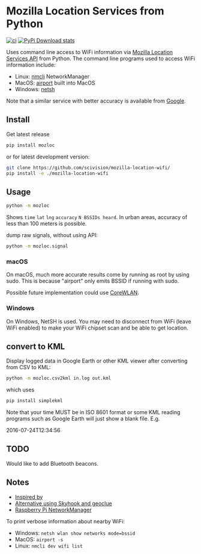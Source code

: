 # Mozilla Location Services from Python

[![ci](https://github.com/scivision/mozilla-location-wifi/actions/workflows/ci.yml/badge.svg)](https://github.com/scivision/mozilla-location-wifi/actions/workflows/ci.yml)
[![PyPi Download stats](http://pepy.tech/badge/mozloc)](http://pepy.tech/project/mozloc)

Uses command line access to WiFi information via
[Mozilla Location Services API](https://ichnaea.readthedocs.io/en/latest/api/geolocate.html?highlight=macaddress#wifi-access-point-fields)
from Python.
The command line programs used to access WiFi information include:

* Linux: [nmcli](https://developer.gnome.org/NetworkManager/stable/nmcli.html) NetworkManager
* MacOS: [airport](https://ss64.com/osx/airport.html) built into MacOS
* Windows: [netsh](https://learn.microsoft.com/en-us/windows-server/networking/technologies/netsh/netsh)

Note that a similar service with better accuracy is available from
[Google](https://developers.google.com/maps/documentation/geolocation/intro).

## Install

Get latest release

```sh
pip install mozloc
```

or for latest development version:

```sh
git clone https://github.com/scivision/mozilla-location-wifi/
pip install -e ./mozilla-location-wifi
```

## Usage

```sh
python -m mozloc
```

Shows `time` `lat` `lng` `accuracy` `N BSSIDs heard`.
In urban areas, accuracy of less than 100 meters is possible.

dump raw signals, without using API:

```sh
python -m mozloc.signal
```

### macOS

On macOS, much more accurate results come by running as root by using sudo.
This is because "airport" only emits BSSID if running with sudo.

Possible future implementation could use
[CoreWLAN](https://developer.apple.com/documentation/corewlan/).

### Windows

On Windows, NetSH is used.
You may need to disconnect from WiFi (leave WiFi enabled) to make your WiFi chipset scan and be able to get location.

## convert to KML

Display logged data in Google Earth or other KML viewer after converting from CSV to KML:

```sh
python -m mozloc.csv2kml in.log out.kml
```

which uses

```sh
pip install simplekml
```

Note that your time MUST be in ISO 8601 format or some KML reading programs such as Google Earth will just show a blank file.
E.g.

2016-07-24T12:34:56

## TODO

Would like to add Bluetooth beacons.

## Notes

* [Inspired by](https://github.com/flyinva/mozlosh)
* [Alternative using Skyhook and geoclue](https://github.com/scivision/python-geoclue)
* [Raspberry Pi NetworkManager](https://raspberrypi.stackexchange.com/a/73816)

To print verbose information about nearby WiFi:

* Windows: `netsh wlan show networks mode=bssid`
* MacOS: `airport -s`
* Linux: `nmcli dev wifi list`
